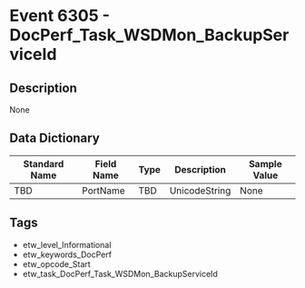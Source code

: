 # Event 6305 - DocPerf_Task_WSDMon_BackupServiceId

## Description
None

## Data Dictionary
|Standard Name|Field Name|Type|Description|Sample Value|
|---|---|---|---|---|
|TBD|PortName|TBD|UnicodeString|None|None|

## Tags
* etw_level_Informational
* etw_keywords_DocPerf
* etw_opcode_Start
* etw_task_DocPerf_Task_WSDMon_BackupServiceId